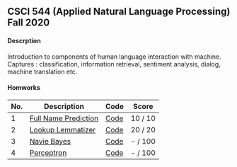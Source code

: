 ## CSCI 544 (Applied Natural Language Processing) Fall 2020

#### Descrption
Introduction to components of human language interaction with machine. Captures : classification, information retrieval, sentiment analysis, dialog, machine translation etc.

#### Homworks

|No.| Description |Code|Score|
|---|------------------|---------|-------|
|1|[Full Name Prediction](https://github.com/jhadpk/CSCI544/blob/master/Assignment1/)|[Code](https://github.com/jhadpk/CSCI544/blob/master/Assignment1/HW1.pdf) |10 / 10|
|2|[Lookup Lemmatizer](https://github.com/jhadpk/CSCI544/blob/master/Assignment2/)|[Code](https://github.com/jhadpk/CSCI544/blob/master/Assignment2/HW2.pdf) |20 / 20|
|3|[Navie Bayes](https://github.com/jhadpk/CSCI544/blob/master/Assignment3/)|[Code](https://github.com/jhadpk/CSCI544/blob/master/Assignment3/HW3.pdf) |- / 100|
|4|[Perceptron](https://github.com/jhadpk/CSCI544/blob/master/Assignment4/)|[Code](https://github.com/jhadpk/CSCI544/blob/master/Assignment4/HW4.pdf) |- / 100|
